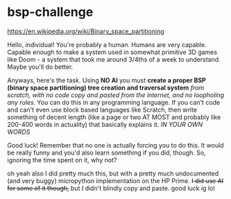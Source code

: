 # bsp-challenge
https://en.wikipedia.org/wiki/Binary_space_partitioning

Hello, individual! You're probably a human.
Humans are very capable. Capable enough to make a system used in somewhat primitive 3D games like Doom - a system that took me around 3/4ths of a week to understand. Maybe you'll do better.

Anyways, here's the task.
Using **NO AI** you must __create a proper BSP (binary space partitioning) tree creation and traversal system__ *from scratch, with no code copy and pasted from the internet, and no loopholing any rules*. You can do this in any programming language. If you can't code and can't even use block based languages like Scratch, then write something of decent length (like a page or two AT MOST and probably like 200-400 words in actuality) that basically explains it. *IN YOUR OWN WORDS*

Good luck! Remember that no one is actually forcing you to do this. It would be really funny and you'd also learn something if you did, though. So, ignoring the time spent on it, why not?


oh yeah also I did pretty much this, but with a pretty much undocumented (and very buggy) micropython implementation on the HP Prime. ~~I did use AI for some of it though,~~ but I didn't blindly copy and paste. good luck ig lol
